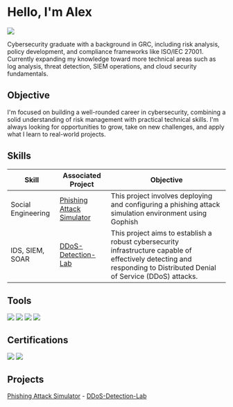 # Hello, I'm Alex
<a href="https://www.linkedin.com/in/alexlo13/"><img src="https://img.shields.io/badge/-LinkedIn-0072b1?&style=for-the-badge&logo=linkedin&logoColor=white" /></a>

Cybersecurity graduate with a background in GRC, including risk analysis, policy development, and compliance frameworks like ISO/IEC 27001. Currently expanding my knowledge toward more technical areas such as log analysis, threat detection, SIEM operations, and cloud security fundamentals.

## Objective

I'm focused on building a well-rounded career in cybersecurity, combining a solid understanding of risk management with practical technical skills. I'm always looking for opportunities to grow, take on new challenges, and apply what I learn to real-world projects.

## Skills

| Skill                       | Associated Project         | Objective |
|-----------------------------|----------------------------|------------|
| Social Engineering          | <a href="https://github.com/Alex-LO-cyb/Phishing-Attack-Simulator">Phishing Attack Simulator</a> |This project involves deploying and configuring a phishing attack simulation environment using Gophish
| IDS, SIEM, SOAR             | <a href="https://github.com/Alex-LO-cyb/DDoS-Detection-Lab">DDoS-Detection-Lab</a> | This project aims to establish a robust cybersecurity infrastructure capable of effectively detecting and responding to Distributed Denial of Service (DDoS) attacks.

## Tools
<div>
  <img src="https://img.shields.io/badge/Gophish-1D3557?style=for-the-badge&logo=gnometerminal&logoColor=auto" />
  <img src="https://img.shields.io/badge/Shuffle-SOAR_Automation-F57C00?style=for-the-badge&logo=shuffle&logoColor=white" />
  <img src="https://img.shields.io/badge/Suricata-Intrusion_Detection-CF2C1D?style=for-the-badge&logo=suricata&logoColor=white" />
  <img src="https://img.shields.io/badge/Splunk-SIEM_Platform-14833b?style=for-the-badge&logo=splunk&logoColor=white" />

</div>

## Certifications
<div>
  <img src="https://img.shields.io/badge/PECB%20ISO%2FIEC%2027001-Certified-red?style=for-the-badge&logo=bookstack&logoColor=white" />
  <img src="https://img.shields.io/badge/PECB%20ISO%2FIEC%2027005-Certified-blue?style=for-the-badge&logo=shield&logoColor=white" /> 
</div>

## Projects
<a href="https://github.com/Alex-LO-cyb/Phishing-Attack-Simulator">Phishing Attack Simulator</a> - <a href="https://github.com/Alex-LO-cyb/DDoS-Detection-Lab">DDoS-Detection-Lab</a>
